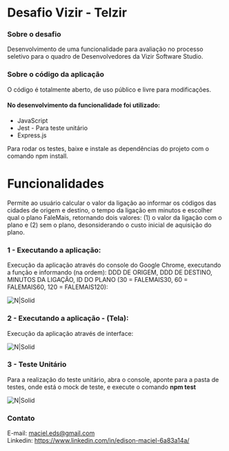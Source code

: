 <h1 class="code-line" data-line-start=0 data-line-end=1 ><a id="Desafio_Luizalabs__NodeJS_0"></a>Desafio Vizir - Telzir</h1>
<h3 class="code-line" data-line-start=2 data-line-end=3 ><a id="Sobre_o_desafio_2"></a>Sobre o desafio</h3>
<p class="has-line-data" data-line-start="5" data-line-end="6">Desenvolvimento de uma funcionalidade para avaliação no processo seletivo para o quadro de Desenvolvedores da Vizir Software Studio.</p>
<h3 class="code-line" data-line-start=8 data-line-end=9 ><a id="Sobre_o_cdigo_da_aplicao_8"></a>Sobre o código da aplicação</h3>
<p class="has-line-data" data-line-start="10" data-line-end="11">O código é totalmente aberto, de uso público e livre para modificações.</p>
<h4 class="code-line" data-line-start=12 data-line-end=13 ><a id="No_desenvolvimento_da_aplicao_foi_utilizado_12"></a>No desenvolvimento da funcionalidade foi utilizado:</h4>
<ul>
<li class="has-line-data" data-line-start="14" data-line-end="15">JavaScript</li>
<li class="has-line-data" data-line-start="15" data-line-end="16">Jest - Para teste unitário</li>
<li class="has-line-data" data-line-start="16" data-line-end="17">Express.js</li>
</ul>

Para rodar os testes, baixe e instale as dependências do projeto com o comando npm install.


<h1 class="code-line" data-line-start=23 data-line-end=24 ><a id="Funcionalidades_23"></a>Funcionalidades</h1>
<p class="has-line-data" data-line-start="25" data-line-end="28">Permite ao usuário calcular o valor da ligação ao informar os códigos das cidades de origem e destino, o tempo da ligação em minutos e escolher qual o plano FaleMais, retornando dois valores: (1) o valor da ligação com o plano e (2) sem o plano, desonsiderando o custo inicial de aquisição do plano.
  
  
<h3 class="code-line" data-line-start=29 data-line-end=30 ><a id="1__Criao_de_usurio_29"></a>1 - Executando a aplicação:</h3>
<p class="has-line-data" data-line-start="31" data-line-end="32">Execução da aplicação através do console do Google Chrome, executando a função e informando (na ordem): DDD DE ORIGEM, DDD DE DESTINO, MINUTOS DA LIGAÇÃO, ID DO PLANO (30 = FALEMAIS30, 60 = FALEMAIS60, 120 = FALEMAIS120):</p>

<p class="has-line-data" data-line-start="37" data-line-end="38"><img src="https://i.ibb.co/n60KMv1/teste-Function.jpg" alt="N|Solid"></p>

<h3 class="code-line" data-line-start=29 data-line-end=30 ><a id="1__Criao_de_usurio_29"></a>2 - Executando a aplicação - (Tela):</h3>
<p class="has-line-data" data-line-start="31" data-line-end="32">Execução da aplicação através de interface:

<p class="has-line-data" data-line-start="37" data-line-end="38"><img src="https://i.ibb.co/48mfhhg/telz1.jpg" alt="N|Solid"></p>



<h3 class="code-line" data-line-start=39 data-line-end=40 ><a id="2__Autenticao_de_usurio_39"></a>3 - Teste Unitário</h3>
<p class="has-line-data" data-line-start="41" data-line-end="42">Para a realização do teste unitário, abra o console, aponte para a pasta de testes, onde está o mock de teste, e execute o comando <b>npm test </b></p>

<p class="has-line-data" data-line-start="47" data-line-end="48"><img src="https://i.ibb.co/F0Jst85/jesttest1.jpg" alt="N|Solid"></p>










<h3 class="code-line" data-line-start=86 data-line-end=87 ><a id="Contato_86"></a>Contato</h3>
<p class="has-line-data" data-line-start="88" data-line-end="90">E-mail: <a href="mailto:maciel.eds@gmail.com">maciel.eds@gmail.com</a><br>
Linkedin: <a href="https://www.linkedin.com/in/edison-maciel-6a83a14a/">https://www.linkedin.com/in/edison-maciel-6a83a14a/</a></p>







